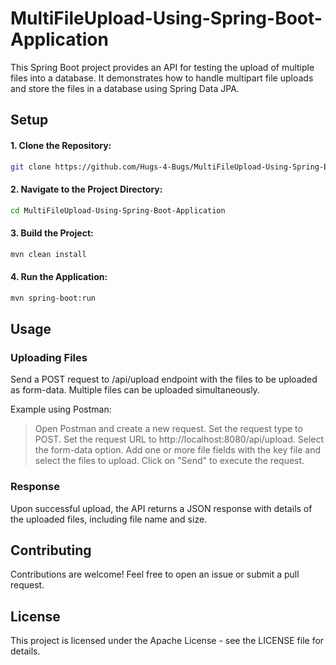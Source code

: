 # MultiFileUpload-Using-Spring-Boot-Application

This Spring Boot project provides an API for testing the upload of multiple files into a database. It demonstrates how to handle multipart file uploads and store the files in a database using Spring Data JPA.



## Setup


#### 1. Clone the Repository:
```bash
git clone https://github.com/Hugs-4-Bugs/MultiFileUpload-Using-Spring-Boot-Application.git
```

#### 2. Navigate to the Project Directory:
```bash
cd MultiFileUpload-Using-Spring-Boot-Application
```
#### 3. Build the Project:
```bash
mvn clean install
```
#### 4. Run the Application:
```bash
mvn spring-boot:run 
```


## Usage

### Uploading Files

Send a POST request to /api/upload endpoint with the files to be uploaded as form-data. Multiple files can be uploaded simultaneously.

Example using Postman:

>  Open Postman and create a new request.
>  Set the request type to POST.
>  Set the request URL to http://localhost:8080/api/upload.
>  Select the form-data option.
>  Add one or more file fields with the key file and select the files to upload.
>  Click on "Send" to execute the request.



### Response
Upon successful upload, the API returns a JSON response with details of the uploaded files, including file name and size.


## Contributing
Contributions are welcome! Feel free to open an issue or submit a pull request.

## License
This project is licensed under the  Apache License - see the LICENSE file for details.





